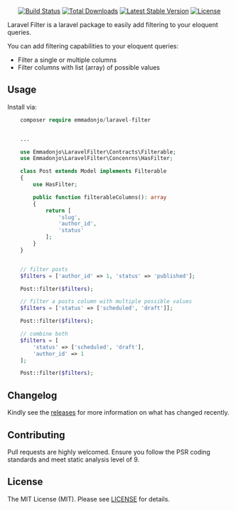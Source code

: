 <p align="center">
<a href="https://github.com/emmadonjo/laravel-filter/actions"><img src="https://github.com/emmadonjo/laravel-filter/actions/workflows/tests.yml/badge.svg" alt="Build Status"></a>
<a href="https://packagist.org/packages/emmadonjo/laravel-filter"><img src="https://img.shields.io/packagist/dt/emmadonjo/laravel-filter" alt="Total Downloads"></a>
<a href="https://packagist.org/packages/emmadonjo/laravel-filter"><img src="https://img.shields.io/packagist/v/emmadonjo/laravel-filter" alt="Latest Stable Version"></a>
<a href="https://packagist.org/packages/emmadonjo/laravel-filter"><img src="https://img.shields.io/packagist/l/emmadonjo/laravel-filter" alt="License"></a>
</p>

Laravel Filter is a laravel package to easily add filtering to your eloquent queries.

You can add filtering capabilities to your eloquent queries:

-   Filter a single or multiple columns
-   Filter columns with list (array) of possible values

## Usage

Install via:

```php
    composer require emmadonjo/laravel-filter
```

```php

    ...

    use Emmadonjo\LaravelFilter\Contracts\Filterable;
    use Emmadonjo\LaravelFilter\Concenrns\HasFilter;

    class Post extends Model implements Filterable
    {
        use HasFilter;

        public function filterableColumns(): array
        {
            return [
                'slug', 
                'author_id', 
                'status'
            ];
        }
    }


    // filter posts
    $filters = ['author_id' => 1, 'status' => 'published'];

    Post::filter($filters);

    // filter a posts column with multiple possible values
    $filters = ['status' => ['scheduled', 'draft']];

    Post::filter($filters);

    // combine both
    $filters = [
        'status' => ['scheduled', 'draft'],
        'author_id' => 1
    ];

    Post::filter($filters);
```


## Changelog
Kindly see the [releases](https://github.com/emmadonjo/laravel-filter/releases) for more information on what has changed recently.

## Contributing
Pull requests are highly welcomed. Ensure you follow the PSR coding standards and meet static analysis level of 9.

## License
The MIT License (MIT). Please see [LICENSE](https://github.com/emmadonjo/laravel-filter/blob/master/LICENSE.md) for details.